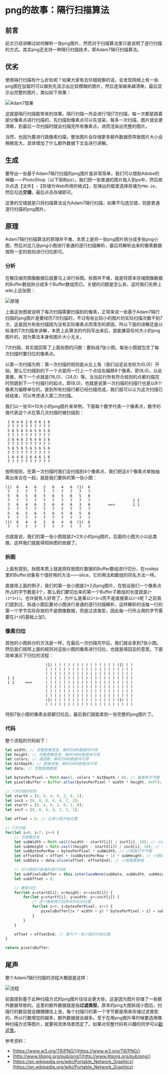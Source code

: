# png的故事：隔行扫描算法

## 前言

前文已经讲解过如何解析一张png图片，然而对于扫描算法里只是说明了逐行扫描的方式。其实png还支持一种隔行扫描技术，即Adam7隔行扫描算法。

## 优劣

使用隔行扫描有什么好处呢？如果大家有去仔细观察的话，会发现网络上有一些png图在加载时可以做到先显示出比较模糊的图片，然后逐渐越来越清晰，最后显示出完整的图片，类似如下效果：


![Adam7效果](https://thumbnail0.baidupcs.com/thumbnail/ed74cfd83a802024e4f08a0a3a10a914?fid=589805077-250528-201736600865796&time=1489716000&rt=pr&sign=FDTAER-DCb740ccc5511e5e8fedcff06b081203-Z8E9ZvIChW61GATkMFbJQuWg7Xo%3d&expires=8h&chkbd=0&chkv=0&dp-logid=1749788570762313004&dp-callid=0&size=c1440_u900&quality=90)

这就是隔行扫描能带来的效果。隔行扫描一共会进行1到7次扫描，每一次都是跳着部分像素点进行扫描的，先扫描到像素点可以先渲染，每多一次扫描，图片就会更清晰，到最后一次扫描时就会扫描完所有像素点，进而渲染出完整的图片。

当然，也因为要进行跳像素扫描，整张图片会存储更多额外数据而导致图片大小会稍微变大，具体增加了什么额外数据下文会进行讲解。

## 生成

要导出一张基于Adam7隔行扫描的png图片是非常简单，我们可以借助Adobe的神器——PhotoShop（以下简称ps）。我们把一张普通的图片拖入到ps中，然后依次点选【文件】-【存储为Web所用的格式】，在弹出的框里选择存储为`PNG-24`，然后勾选**交错**，最后点击存储即可。

这里的交错就是只将扫描算法设为Adam7隔行扫描，如果不勾选交错，则是普通逐行扫描的png图片。

## 原理

Adam7隔行扫描算法的原理并不难，本质上是将一张png图片拆分成多张png小图，然后对这几张png小图进行普通的逐行扫描解析，最后将解析出来的像素数据按照一定的规则进行归位即可。

### 分析

在解压缩完图像数据后就要马上进行拆图。拆图并不难，就是将原本存储图像数据的Buffer数组拆分成多个Buffer数组而已。关键的问题是怎么拆，这时我们先祭上wiki上这张图：

![原理](https://thumbnail0.baidupcs.com/thumbnail/2116d4eddb77dbeeffab22171ee9d9e0?fid=589805077-250528-1121626096631188&time=1489716000&rt=pr&sign=FDTAER-DCb740ccc5511e5e8fedcff06b081203-C%2bfpi6saBY19%2bjr6w5jAuZcJdOs%3d&expires=8h&chkbd=0&chkv=0&dp-logid=1750071264552342292&dp-callid=0&size=c1440_u900&quality=90)

上面这张图就说明了每次扫描需要扫描到的像素，正常来说一张基于Adam7隔行扫描的png图片是要经历7次扫描的，不过有些比较小的图片的实际扫描次数不到7次，这是因为有些扫描因为没有实际像素点而落空的原因，所以下面的讲解还是以标准的7次扫描来讲解，本质上此算法的代码写出来后，是能兼容任何大小的png图片的，因为算法本身和图片大小无关。

7次扫描，其实就回答了上面拆图的问题：要拆成7张小图。每张小图就包含了每次扫描时要归位的像素点。

以第一次扫描为例：第一次扫描的规则是从左上角（我们设定此坐标为(0,0)）开始，那么它扫描到的下一个点是同一行上一个点往右偏移8个像素，即(8,0)。以此类推，再下一个点就是(16,0)、（24,0）等。当当前行所有符合规则的点都扫描完时则跳到下一个扫描行的起点，即(8,0)，也就是说第一次扫描的扫描行也是以8个像素为偏移单位的。直到所有扫描行都已经扫描完成，我们就可以认为这次扫描已经结束，可以考虑进入第二次扫描。

我们以一张10\*10大小的png图片来举例，下面每个数字代表一个像素点，数字的值代表这个点在第几次扫描时被扫描到：

```
 1 6 4 6 2 6 4 6 1 6
 7 7 7 7 7 7 7 7 7 7
 5 6 5 6 5 6 5 6 5 6
 7 7 7 7 7 7 7 7 7 7
 3 6 4 6 3 6 4 6 3 6
 7 7 7 7 7 7 7 7 7 7
 5 6 5 6 5 6 5 6 5 6
 7 7 7 7 7 7 7 7 7 7
 1 6 4 6 2 6 4 6 1 6
 7 7 7 7 7 7 7 7 7 7
```

按照规则，在第一次扫描时我们会扫描到4个像素点，我们把这4个像素点单独抽离出来合在一起，就是我们要拆的第一张小图：

```
(1)  6   4   6   2   6   4   6  (1)  6
 7   7   7   7   7   7   7   7   7   7
 5   6   5   6   5   6   5   6   5   6
 7   7   7   7   7   7   7   7   7   7                   1 1
 3   6   4   6   3   6   4   6   3   6        ==>        1 1
 7   7   7   7   7   7   7   7   7   7
 5   6   5   6   5   6   5   6   5   6
 7   7   7   7   7   7   7   7   7   7
(1)  6   4   6   2   6   4   6  (1)  6
 7   7   7   7   7   7   7   7   7   7
```

也就是说，我们的第一张小图就是2\*2大小的png图片。后面的小图大小以此类推，这样我们就能得知拆图的依据了。

### 拆图

上面有提到，拆图本质上就是把存放图片数据的Buffer数组进行切分，在nodejs里的Buffer对象有个很好用的方法——slice，它的用法和数组的同名方法一样。

直接用上面的例子，我们的第一张小图是2\*2点png图片，在假设我们一个像素点所占的字节数是3个，那么我们要切出来的第一个Buffer子数组的长度就是`2*(2*3+1)`。也许就有人好奇了，为什么是乘以`2*3+1`而不是直接乘以`2*3`呢？之前我们提到过，拆成小图后要对小图进行普通的逐行扫描解析，这样解析的话每一行的第一个字节实际存放的不是图像数据，而是过滤类型，因此每一行所占用的字节需要在`2*3`的基础上加1。

### 像素归位

其他的小图拆分的方法是一样，在最后一次扫描完毕后，我们就会拿到7张小图。然后我们按照上面的规则对这些小图的像素进行归位，也就是填回去的意思。下面简单演示下归位的流程：

```
                  (1) ( ) ( ) ( ) ( ) ( ) ( ) ( ) (1) ( )
                  ( ) ( ) ( ) ( ) ( ) ( ) ( ) ( ) ( ) ( )
                  ( ) ( ) ( ) ( ) ( ) ( ) ( ) ( ) ( ) ( )
 1 1              ( ) ( ) ( ) ( ) ( ) ( ) ( ) ( ) ( ) ( )
 1 1     ==>      ( ) ( ) ( ) ( ) ( ) ( ) ( ) ( ) ( ) ( )
                  ( ) ( ) ( ) ( ) ( ) ( ) ( ) ( ) ( ) ( )
                  ( ) ( ) ( ) ( ) ( ) ( ) ( ) ( ) ( ) ( )
                  ( ) ( ) ( ) ( ) ( ) ( ) ( ) ( ) ( ) ( )
                  (1) ( ) ( ) ( ) ( ) ( ) ( ) ( ) (1) ( )
                  ( ) ( ) ( ) ( ) ( ) ( ) ( ) ( ) ( ) ( )
```

待到7张小图的像素全部都归位后，最后我们就能拿到一张完整的png图片了。

### 代码

整个流程的代码如下：

```js
let width; // 完整图像宽度，解析IHDR数据块可得
let height; // 完整图像高度，解析IHDR数据块可得
let colors; // 通道数，解析IHDR数据块可得
let bitDepth; // 图像深度，解析IHDR数据块可得
let data; // 完整图像数据

let bytesPerPixel = Math.max(1, colors * bitDepth / 8); // 每像素字节数
let pixelsBuffer = Buffer.alloc(bytesPerPixel * width * height, 0xFF); // 用来存放最后解析出来的图像数据

// 7次扫描的规则
let startX = [0, 0, 4, 0, 2, 0, 1];
let incX = [8, 8, 8, 4, 4, 2, 2];
let startY = [0, 4, 0, 2, 0, 1, 0];
let incY = [8, 8, 4, 4, 2, 2, 1];

let offset = 0; // 记录小图开始位置

// 7次扫描
for(let i=0; i<7; i++) {
    // 子图像信息
    let subWidth = Math.ceil((width - startY[i]) / incY[i], 10); // 小图宽度
    let subHeight = Math.ceil((height - startX[i]) / incX[i], 10); // 小图高度
    let subBytesPerRow = bytesPerPixel * subWidth; // 小图每行字节数
    let offsetEnd = offset + (subBytesPerRow + 1) * subHeight; // 小图结束位置
    let subData = data.slice(offset, offsetEnd); // 小图像素数据

    // 对小图进行普通的逐行扫描
    let subPixelsBuffer = this.interlaceNone(subData, subWidth, subHeight, bytesPerPixel, subBytesPerRow);
    let subOffset = 0;

    // 像素归位
    for(let x=startX[i]; x<height; x+=incX[i]) {
        for(let y=startY[i]; y<width; y+=incY[i]) {
            // 逐个像素拷贝回原本所在的位置
            for(let z=0; z<bytesPerPixel; z++) {
                pixelsBuffer[(x * width + y) * bytesPerPixel + z] = subPixelsBuffer[subOffset++] & 0xFF;
            }
        }
    }

    offset = offsetEnd; // 置为下一张小图的开始位置
}

return pixelsBuffer;
```

## 尾声

整个Adam7隔行扫描的流程大概就是这样：

![流程](https://thumbnail0.baidupcs.com/thumbnail/c7faad251542cb371e17216c5cfbaed0?fid=589805077-250528-140027102323851&time=1489723200&rt=pr&sign=FDTAER-DCb740ccc5511e5e8fedcff06b081203-kLIVoFSglQJ0BsLM0%2f54JOm7tec%3d&expires=8h&chkbd=0&chkv=0&dp-logid=1751488070060997582&dp-callid=0&size=c1440_u900&quality=90)

前面提到基于此种扫描方式的png图片往往会更大些，这是因为图片存储了一些额外数据导致的。这里的额外数据就是指**过滤类型**。原本的png大图拆成小图后，扫描行的数目就会蹭蹭蹭往上涨，每个扫描行的第一个字节都是用来存储过滤类型的，所以行数增加的越多，额外数据就会越多。至于在用png图片等时候要选用哪种扫描方式等图片，就要视具体场景而定了。如果对完整代码有兴趣的同学可以[戳这里](https://github.com/JuneAndGreen/doimg/blob/master/src/png.js)。


参考资料：

* [https://www.w3.org/TR/PNG/](https://www.w3.org/TR/PNG/)
* [http://www.libpng.org/pub/png/](http://www.libpng.org/pub/png/)
* [https://en.wikipedia.org/wiki/Portable_Network_Graphics](https://en.wikipedia.org/wiki/Portable_Network_Graphics)


